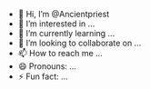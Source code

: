 - 👋 Hi, I’m @Ancientpriest
- 👀 I’m interested in ...
- 🌱 I’m currently learning ...
- 💞️ I’m looking to collaborate on ...
- 📫 How to reach me ...
- 😄 Pronouns: ...
- ⚡ Fun fact: ...

<!---
Ancientpriest/Ancientpriest is a ✨ special ✨ repository because its `README.md` (this file) appears on your GitHub profile.
You can click the Preview link to take a look at your changes.
--->

